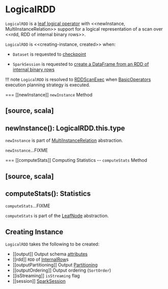 # LogicalRDD

`LogicalRDD` is a [leaf logical operator](LeafNode.md) with <<newInstance, MultiInstanceRelation>> support for a logical representation of a scan over <<rdd, RDD of internal binary rows>>.

`LogicalRDD` is <<creating-instance, created>> when:

* `Dataset` is requested to [checkpoint](../Dataset-untyped-transformations.md#checkpoint)

* `SparkSession` is requested to [create a DataFrame from an RDD of internal binary rows](../SparkSession.md#internalCreateDataFrame)

!!! note
    `LogicalRDD` is resolved to [RDDScanExec](../physical-operators/RDDScanExec.md) when [BasicOperators](../execution-planning-strategies/BasicOperators.md#LogicalRDD) execution planning strategy is executed.

=== [[newInstance]] `newInstance` Method

[source, scala]
----
newInstance(): LogicalRDD.this.type
----

`newInstance` is part of [MultiInstanceRelation](MultiInstanceRelation.md#newInstance) abstraction.

`newInstance`...FIXME

=== [[computeStats]] Computing Statistics -- `computeStats` Method

[source, scala]
----
computeStats(): Statistics
----

`computeStats`...FIXME

`computeStats` is part of the [LeafNode](LeafNode.md#computeStats) abstraction.

## Creating Instance

`LogicalRDD` takes the following to be created:

* [[output]] Output schema [attributes](../expressions/Attribute.md)
* [[rdd]] `RDD` of [InternalRow](../InternalRow.md)s
* [[outputPartitioning]] Output [Partitioning](../physical-operators/Partitioning.md)
* [[outputOrdering]] Output ordering (`SortOrder`)
* [[isStreaming]] `isStreaming` flag
* [[session]] [SparkSession](../SparkSession.md)
